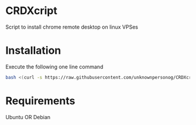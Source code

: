 # CRDXcript
Script to install chrome remote desktop on linux VPSes
# Installation
Execute the following one line command
``` bash
bash <(curl -s https://raw.githubusercontent.com/unknownpersonog/CRDXcript/v1.3/install.sh)
```
# Requirements
Ubuntu
OR
Debian
